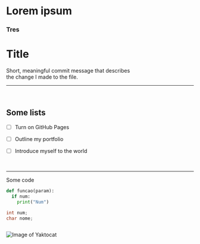 # Lorem ipsum
### Tres
<h1>Title</h1>

Short, meaningful commit message that describes<br> the change I made to the file.
<hr>
<br>
<h2>Some lists</h2>

- [ ] Turn on GitHub Pages
- [ ] Outline my portfolio
- [ ] Introduce myself to the world


<br>
<hr>

Some code
``` python
def funcao(param):
  if num:
    print("Num")

```

``` c
int num;
char nome;



```


![Image of Yaktocat](https://octodex.github.com/images/yaktocat.png)
